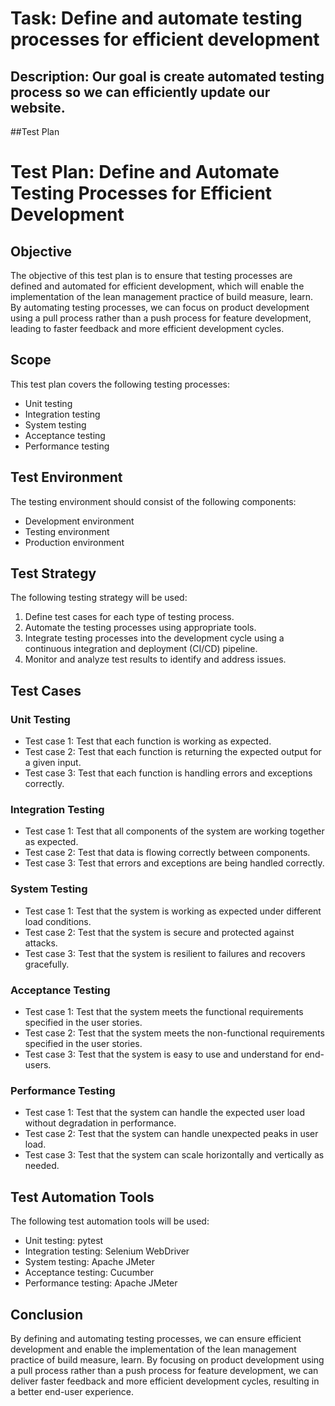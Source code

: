 # Task: Define and automate testing processes for efficient development
## Description: Our goal is create automated testing process so we can efficiently update our website.
##Test Plan
# Test Plan: Define and Automate Testing Processes for Efficient Development

## Objective

The objective of this test plan is to ensure that testing processes are defined and automated for efficient development, which will enable the implementation of the lean management practice of build measure, learn. By automating testing processes, we can focus on product development using a pull process rather than a push process for feature development, leading to faster feedback and more efficient development cycles.

## Scope

This test plan covers the following testing processes:

- Unit testing
- Integration testing
- System testing
- Acceptance testing
- Performance testing

## Test Environment

The testing environment should consist of the following components:

- Development environment
- Testing environment
- Production environment

## Test Strategy

The following testing strategy will be used:

1. Define test cases for each type of testing process.
2. Automate the testing processes using appropriate tools.
3. Integrate testing processes into the development cycle using a continuous integration and deployment (CI/CD) pipeline.
4. Monitor and analyze test results to identify and address issues.

## Test Cases

### Unit Testing

- Test case 1: Test that each function is working as expected.
- Test case 2: Test that each function is returning the expected output for a given input.
- Test case 3: Test that each function is handling errors and exceptions correctly.

### Integration Testing

- Test case 1: Test that all components of the system are working together as expected.
- Test case 2: Test that data is flowing correctly between components.
- Test case 3: Test that errors and exceptions are being handled correctly.

### System Testing

- Test case 1: Test that the system is working as expected under different load conditions.
- Test case 2: Test that the system is secure and protected against attacks.
- Test case 3: Test that the system is resilient to failures and recovers gracefully.

### Acceptance Testing

- Test case 1: Test that the system meets the functional requirements specified in the user stories.
- Test case 2: Test that the system meets the non-functional requirements specified in the user stories.
- Test case 3: Test that the system is easy to use and understand for end-users.

### Performance Testing

- Test case 1: Test that the system can handle the expected user load without degradation in performance.
- Test case 2: Test that the system can handle unexpected peaks in user load.
- Test case 3: Test that the system can scale horizontally and vertically as needed.

## Test Automation Tools

The following test automation tools will be used:

- Unit testing: pytest
- Integration testing: Selenium WebDriver
- System testing: Apache JMeter
- Acceptance testing: Cucumber
- Performance testing: Apache JMeter

## Conclusion

By defining and automating testing processes, we can ensure efficient development and enable the implementation of the lean management practice of build measure, learn. By focusing on product development using a pull process rather than a push process for feature development, we can deliver faster feedback and more efficient development cycles, resulting in a better end-user experience.
